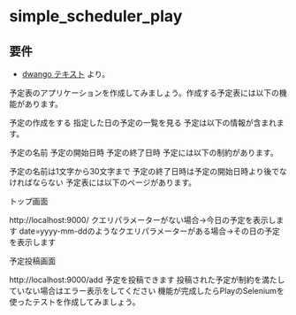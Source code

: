 # simple_scheduler_play

## 要件

- [dwango テキスト](https://hexx.github.io/scala_text/introduction-of-web-application-2nd-day.html)
  より。

予定表のアプリケーションを作成してみましょう。作成する予定表には以下の機能があります。

予定の作成をする
指定した日の予定の一覧を見る
予定は以下の情報が含まれます。

予定の名前
予定の開始日時
予定の終了日時
予定には以下の制約があります。

予定の名前は1文字から30文字まで
予定の終了日時は予定の開始日時より後でなければならない
予定表には以下のページがあります。

トップ画面

http://localhost:9000/
クエリパラメーターがない場合→今日の予定を表示します
date=yyyy-mm-ddのようなクエリパラメーターがある場合→その日の予定を表示します

予定投稿画面

http://localhost:9000/add
予定を投稿できます
投稿された予定が制約を満たしていない場合はエラー表示をしてください
機能が完成したらPlayのSeleniumを使ったテストを作成してみましょう。
